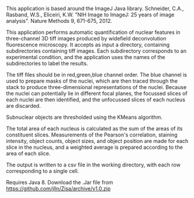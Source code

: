 This application is based around the ImageJ Java library. 
Schneider, C.A., Rasband, W.S., Eliceiri, K.W. "NIH Image to ImageJ: 25 years of image analysis". Nature Methods 9, 671-675, 2012.

This application performs automatic quantification of nuclear features in three-channel 3D tiff images produced by widefield deconvolution fluorescence microscopy. It accepts as input a directory, containing subdirectories containing tiff images. Each subdirectory corresponds to an experimental condition, and the application uses the names of the subdirectories to label the results.

The tiff files should be in red,green,blue channel order. The blue channel is used to prepare masks of the nuclei, which are then traced through the stack to produce three-dimensional representations of the nuclei. Because the nuclei can potentially lie in different focal planes, the focussed slices of each nuclei are then identified, and the unfocussed slices of each nucleus are discarded.

Subnuclear objects are thresholded using the KMeans algorithm.

The total area of each nucleus is calculated as the sum of the areas of its constituent slices. Measurements of the Pearson's correlation,  staining intensity, object counts, object sizes, and object position are made for each slice in the nucleus, and a weighted average is prepared according to the area of each slice. 

The output is written to a csv file in the working directory, with each row corresponding to a single cell.

Requires Java 8.
Download the .Jar file from https://github.com/jlln/Zisa/archive/v1.0.zip




